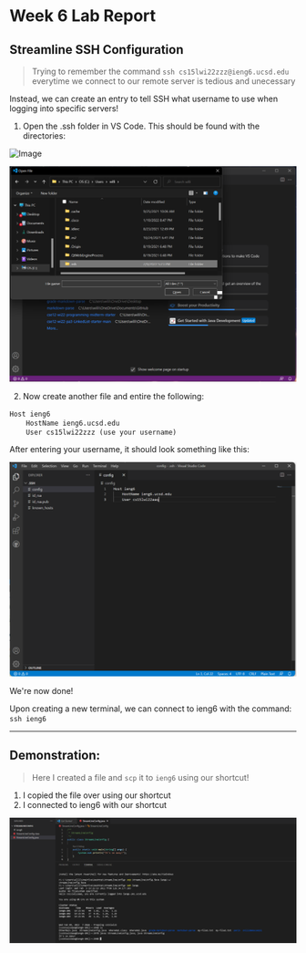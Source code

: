 # Week 6 Lab Report
## Streamline SSH Configuration
> Trying to remember the command `ssh cs15lwi22zzz@ieng6.ucsd.edu` everytime we connect to our remote server is tedious and unecessary

Instead, we can create an entry to tell SSH what username to use when logging into specific servers!

1. Open the .ssh folder in VS Code. This should be found with the directories: 

![Image](configDirectory.png)


![Image](screenshots_LR3\openingSSHFolder.png)

2. Now create another file and entire the following:

```
Host ieng6
    HostName ieng6.ucsd.edu
    User cs15lwi22zzz (use your username)
```
After entering your username, it should look something like this:

![Image](screenshots_LR3\myConfigFile.png)

We're now done!

Upon creating a new terminal, we can connect to ieng6 with the command:
`ssh ieng6`

---

## Demonstration:

> Here I created a file and `scp` it to `ieng6` using our shortcut!

1. I copied the file over using our shortcut
2. I connected to ieng6 with our shortcut


![Image](screenshots_LR3\scpFileStreamLine.png)
